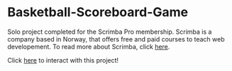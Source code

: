 # Basketball-Scoreboard-Game
Solo project completed for the Scrimba Pro membership. Scrimba is a company based in Norway, that offers free and paid courses to teach web developement. To read more about Scrimba, click [here](https://scrimba.com/about).

Click [here](https://scrimba-basketball-scoreboard-game.netlify.app/) to interact with this project!
